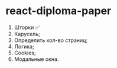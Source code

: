 # react-diploma-paper

1. Шторки ✅
2. Карусель;
3. Определить кол-во страниц;
4. Логика;
5. Cookies;
6. Модальные окна.
